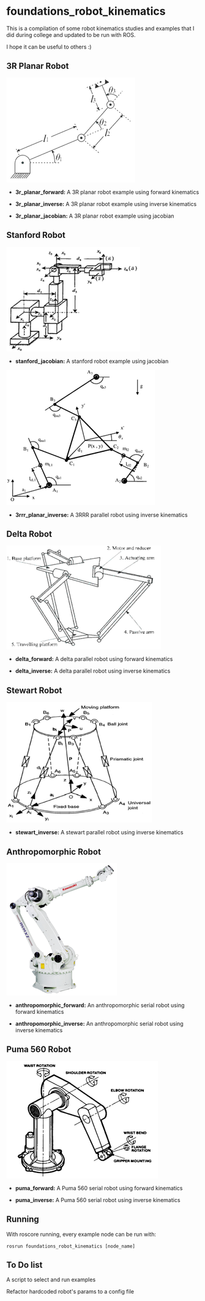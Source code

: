 # foundations_robot_kinematics

This is a compilation of some robot kinematics studies and examples that I did during college and updated to be run with ROS.

I hope it can be useful to others :)

## 3R Planar Robot

![3r](.image/3r.png)

* **3r_planar_forward:** A 3R planar robot example using forward kinematics

* **3r_planar_inverse:** A 3R planar robot example using inverse kinematics

* **3r_planar_jacobian:** A 3R planar robot example using jacobian

## Stanford Robot

![stanford](.image/stanford.png)

* **stanford_jacobian:** A stanford robot example using jacobian

![3rrr](.image/3rrr.png)

* **3rrr_planar_inverse:** A 3RRR parallel robot using inverse kinematics

## Delta Robot

![delta](.image/delta.png)

* **delta_forward:** A delta parallel robot using forward kinematics

* **delta_inverse:** A delta parallel robot using inverse kinematics

## Stewart Robot

![stewart](.image/stewart.png)

* **stewart_inverse:** A stewart parallel robot using inverse kinematics

## Anthropomorphic Robot

![anthropomorphic](.image/anthropomorphic.png)

* **anthropomorphic_forward:** An anthropomorphic serial robot using forward kinematics

* **anthropomorphic_inverse:** An anthropomorphic serial robot using inverse kinematics

## Puma 560 Robot

![puma](.image/puma.png)

* **puma_forward:** A Puma 560 serial robot using forward kinematics

* **puma_inverse:** A Puma 560 serial robot using inverse kinematics

## Running

With roscore running, every example node can be run with:

    rosrun foundations_robot_kinematics [node_name]

## To Do list

A script to select and run examples

Refactor hardcoded robot's params to a config file